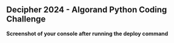 ## Decipher 2024 - Algorand Python Coding Challenge

**Screenshot of your console after running the deploy command**

<!-- Upload the screenshot of the console after running `algokit project deploy localnet`-->


